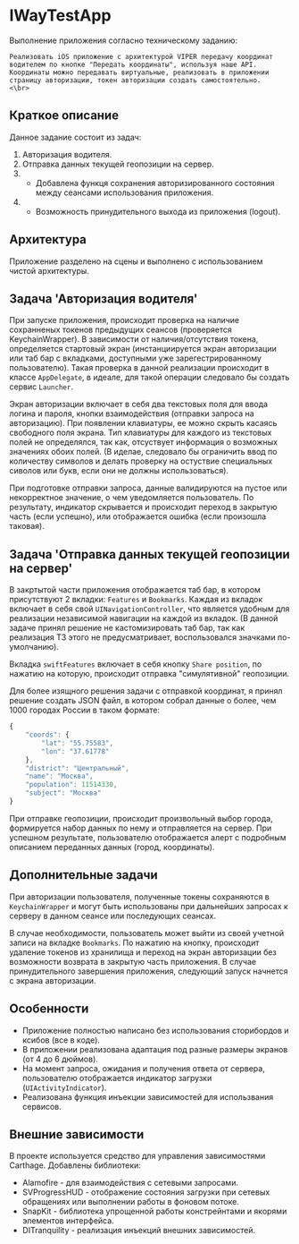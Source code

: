# IWayTestApp
Выполнение приложения согласно техническому заданию: 
```text<br>
Реализовать iOS приложение с архитектурой VIPER передачу координат водителем по кнопке "Передать координаты", используя наше API. Координаты можно передавать виртуальные, реализовать в приложении страницу авторизации, токен авторизации создать самостоятельно.
<\br>
```
## Краткое описание
Данное задание состоит из задач:
1. Авторизация водителя.
2. Отправка данных текущей геопозиции на сервер.
3. * Добавлена функця сохранения авторизированного состояния между сеансами использования приложения.
4. * Возможность принудительного выхода из приложения (logout).

## Архитектура
Приложение разделено на сцены и выполнено с использованием чистой архитектуры.

## Задача 'Авторизация водителя'
При запуске приложения, происходит проверка на наличие сохранненых токенов предыдущих сеансов (проверяется KeychainWrapper). В зависимости от наличия/отсутствия токена, определяется стартовый экран (инстанциируется экран авторизации или таб бар с вкладками, доступными уже зарегестрированному пользователю). Такая проверка в данной реализации происходит в классе `AppDelegate`, в идеале, для такой операции следовало бы создать сервис `Launcher`. 

Экран авторизации включает в себя два текстовых поля для ввода логина и пароля, кнопки взаимодействия (отправки запроса на авторизацию). При появлении клавиатуры, ее можно скрыть касаясь свободного поля экрана. Тип клавиатуры для каждого из текстовых полей не определялся, так как, отсуствует информация о возможных значениях обоих полей. (В иделае, следовало бы ограничить ввод по количеству символов и делать проверку на остуствие специальных сиволов или букв, если они не должны использоваться). 

При подготовке отправки запроса, данные валидируются на пустое или некорректное значение, о чем уведомляется пользователь. По результату, индикатор скрывается и происходит переход в закрытую часть (если успешно), или отображается ошибка (если произошла таковая).

## Задача 'Отправка данных текущей геопозиции на сервер'
В закртытой части приложения отображается таб бар, в котором присутствуют 2 вкладки: `Features` и  `Bookmarks`. Каждая из вкладок включает в себя свой `UINavigationController`, что является удобным для реализации независимой навигации на каждой из вкладок. (В данной задаче принял решение не кастомизировать таб бар, так как реализация ТЗ этого не предусматривает, воспользовался значками по-умолчанию).

Вкладка `swiftFeatures` включает в себя кнопку `Share position`, по нажатию на которую, происходит отправка "симулятивной" геопозиции.

Для более изящного решения задачи с отправкой координат, я принял решение создать JSON файл, в котором собрал данные о более, чем 1000 городах России в таком формате:
```javascript
{
    "coords": {
        "lat": "55.75583",
        "lon": "37.61778"
    },
    "district": "Центральный",
    "name": "Москва",
    "population": 11514330,
    "subject": "Москва"
}
```
При отправке геопозиции, происходит произвольный выбор города, формируется набор данных по нему и отправляется на сервер. При успешном результате, пользователю отображается алерт с подробным описанием переданных данных (город, координаты).


## Дополнительные задачи
При авторизации пользователя, полученные токены сохраняются в `KeychainWrapper` и могут быть использованы при дальнейших запросах к серверу в данном сеансе или последующих сеансах.

В случае необходимости, пользователь может выйти из своей учетной записи на вкладке `Bookmarks`. По нажатию на кнопку, происходит удаление токенов из хранилища и переход на экран авторизации без возможности возврата в закрытую часть приложения. В случае принудительного завершения приложения, следующий запуск начнется с экрана авторизации.

## Особенности
* Приложение полностью написано без использования сторибордов и ксибов (все в коде).
* В приложении реализована адаптация под разные размеры экранов (от 4 до 6 дюймов). 
* На момент запроса, ожидания и получения ответа от сервера, пользователю отображается индикатор загрузки (`UIActivityIndicator`).
* Реализована функция инъекции зависимостей для использвания сервисов.

## Внешние зависимости
В проекте используется средство для управления зависимостями Carthage. Добавлены библиотеки:
* Alamofire - для взаимодействия с сетевыми запросами.
* SVProgressHUD - отображение состояния загрузки при сетевых обращениях или выполнении работы в фоновом потоке.
* SnapKit - библиотека упрощенной работы констрейнтами и якорями элементов интерфейса.
* DITranquility - реализация инъекций внешних зависимостей.



